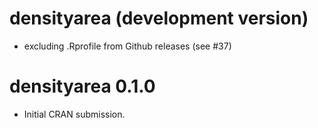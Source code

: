 # densityarea (development version)

* excluding .Rprofile from Github releases (see #37)

# densityarea 0.1.0

* Initial CRAN submission.
